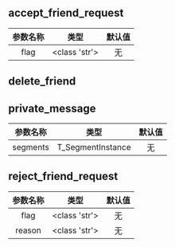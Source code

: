 ## accept_friend_request

|参数名称|类型|默认值|
|:---:|:---:|:---:|
|flag|<class 'str'>|无|

## delete_friend

## private_message

|参数名称|类型|默认值|
|:---:|:---:|:---:|
|segments|T_SegmentInstance|无|

## reject_friend_request

|参数名称|类型|默认值|
|:---:|:---:|:---:|
|flag|<class 'str'>|无|
|reason|<class 'str'>|无|

